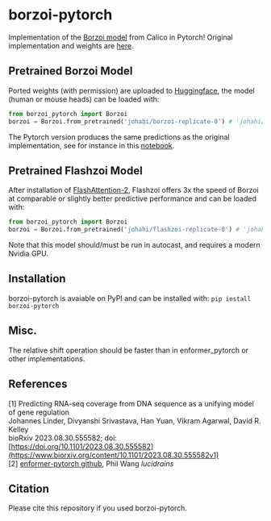 # borzoi-pytorch
Implementation of the [Borzoi model](https://www.biorxiv.org/content/10.1101/2023.08.30.555582v1) from Calico in Pytorch! Original implementation and weights are [here](https://github.com/calico/borzoi).  

## Pretrained Borzoi Model

Ported weights (with permission) are uploaded to <a href="https://huggingface.co/johahi"> Huggingface</a>, the model (human or mouse heads) can be loaded with:

```python
from borzoi_pytorch import Borzoi
borzoi = Borzoi.from_pretrained('johahi/borzoi-replicate-0') # 'johahi/borzoi-replicate-[0-3][-mouse]'
````
The Pytorch version produces the same predictions as the original implementation, see for instance in this [notebook](https://github.com/johahi/borzoi-pytorch/blob/main/notebooks/pytorch_borzoi_example_eqtl_chr10_116952944_T_C.ipynb).  

## Pretrained Flashzoi Model

After installation of [FlashAttention-2](https://github.com/Dao-AILab/flash-attention#installation-and-features), Flashzoi offers 3x the speed of Borzoi at comparable or slightly better predictive performance and can be loaded with:

```python
from borzoi_pytorch import Borzoi
borzoi = Borzoi.from_pretrained('johahi/flashzoi-replicate-0') # 'johahi/flashzoi-replicate-[0-3]'
````
Note that this model should/must be run in autocast, and requires a modern Nvidia GPU.

## Installation
borzoi-pytorch is avaiable on PyPI and can be installed with:
`pip install borzoi-pytorch`


## Misc.
The relative shift operation should be faster than in enformer_pytorch or other implementations. 

## References
<a id="1">[1]</a> 
Predicting RNA-seq coverage from DNA sequence as a unifying model of gene regulation  
Johannes Linder, Divyanshi Srivastava, Han Yuan, Vikram Agarwal, David R. Kelley  
bioRxiv 2023.08.30.555582; doi: [https://doi.org/10.1101/2023.08.30.555582](https://www.biorxiv.org/content/10.1101/2023.08.30.555582v1)  
<a id="2">[2]</a> 
[enformer-pytorch github](https://github.com/lucidrains/enformer-pytorch/),
Phil Wang *lucidrains*

## Citation
Please cite this repository if you used borzoi-pytorch.

